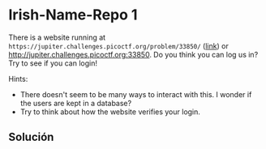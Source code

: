 # Irish-Name-Repo 1
There is a website running at `https://jupiter.challenges.picoctf.org/problem/33850/` ([link](https://jupiter.challenges.picoctf.org/problem/33850/)) or http://jupiter.challenges.picoctf.org:33850. Do you think you can log us in? Try to see if you can login!

Hints:
- There doesn't seem to be many ways to interact with this. I wonder if the users are kept in a database?
- Try to think about how the website verifies your login.

## Solución
